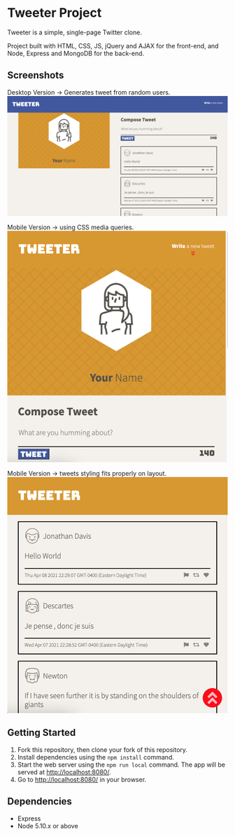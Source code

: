 # Tweeter Project

Tweeter is a simple, single-page Twitter clone.

Project built with HTML, CSS, JS, jQuery and AJAX for the front-end, and Node, Express and MongoDB for the back-end.

## Screenshots

Desktop Version -> Generates tweet from random users.
!["Screenshot of Desktop Layout"](https://github.com/DOwdev/tweeter/blob/master/docs/Desktop-Tweeter.png)

Mobile Version -> using CSS media queries.
!["Screenshot of Mobile Layout"](https://github.com/DOwdev/tweeter/blob/master/docs/Mobile-Tweeter-1.png)

Mobile Version -> tweets styling fits properly on layout.
!["Second Screenshot of Mobile Layout"](https://github.com/DOwdev/tweeter/blob/master/docs/Mobile-Tweeter-2.png)

## Getting Started

1. Fork this repository, then clone your fork of this repository.
2. Install dependencies using the `npm install` command.
3. Start the web server using the `npm run local` command. The app will be served at <http://localhost:8080/>.
4. Go to <http://localhost:8080/> in your browser.

## Dependencies

- Express
- Node 5.10.x or above
